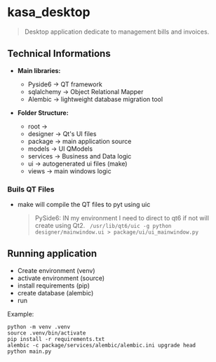 # kasa_desktop
> Desktop application dedicate to management bills and invoices.

## Technical Informations

* **Main libraries:**
  * Pyside6 -> QT framework
  * sqlalchemy -> Object Relational Mapper
  * Alembic ->  lightweight database migration tool 

* **Folder Structure:**
  *  root ->
  * designer -> Qt's UI files
  * package -> main application source
   * models -> UI QModels 
   * services -> Business and Data logic
   * ui -> autogenerated ui files (make)
   * views -> main windows logic

### Buils QT Files
* make will compile the QT files to pyt using uic 
  > PySide6: IN my environment I need to direct to qt6 if not will create using Qt2. 
  ``` /usr/lib/qt6/uic -g python designer/mainwindow.ui > package/ui/ui_mainwindow.py```

## Running application

* Create environment (venv)
* activate environment (source)
* install requirements (pip)
* create database (alembic)
* run

Example:

```
python -m venv .venv
source .venv/bin/activate
pip install -r requirements.txt
alembic -c package/services/alembic/alembic.ini upgrade head
python main.py
```

